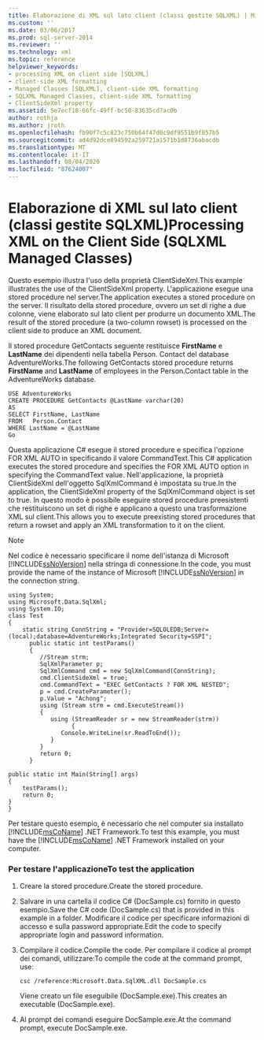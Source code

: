 ```yaml
---
title: Elaborazione di XML sul lato client (classi gestite SQLXML) | Microsoft Docs
ms.custom: ''
ms.date: 03/06/2017
ms.prod: sql-server-2014
ms.reviewer: ''
ms.technology: xml
ms.topic: reference
helpviewer_keywords:
- processing XML on client side [SQLXML]
- client-side XML formatting
- Managed Classes [SQLXML], client-side XML formatting
- SQLXML Managed Classes, client-side XML formatting
- ClientSideXml property
ms.assetid: 5e7ecf18-66fc-49ff-bc50-83635cd7ac0b
author: rothja
ms.author: jroth
ms.openlocfilehash: fb90f7c5c823c750b64f47d0c9df9551b9f857b5
ms.sourcegitcommit: ad4d92dce894592a259721a1571b1d8736abacdb
ms.translationtype: MT
ms.contentlocale: it-IT
ms.lasthandoff: 08/04/2020
ms.locfileid: "87624007"
---
```

# <a name="processing-xml-on-the-client-side-sqlxml-managed-classes"></a><span data-ttu-id="8b863-102">Elaborazione di XML sul lato client (classi gestite SQLXML)</span><span class="sxs-lookup"><span data-stu-id="8b863-102">Processing XML on the Client Side (SQLXML Managed Classes)</span></span>
  <span data-ttu-id="8b863-103">Questo esempio illustra l'uso della proprietà ClientSideXml.</span><span class="sxs-lookup"><span data-stu-id="8b863-103">This example illustrates the use of the ClientSideXml property.</span></span> <span data-ttu-id="8b863-104">L'applicazione esegue una stored procedure nel server.</span><span class="sxs-lookup"><span data-stu-id="8b863-104">The application executes a stored procedure on the server.</span></span> <span data-ttu-id="8b863-105">Il risultato della stored procedure, ovvero un set di righe a due colonne, viene elaborato sul lato client per produrre un documento XML.</span><span class="sxs-lookup"><span data-stu-id="8b863-105">The result of the stored procedure (a two-column rowset) is processed on the client side to produce an XML document.</span></span>  
  
 <span data-ttu-id="8b863-106">Il stored procedure GetContacts seguente restituisce **FirstName** e **LastName** dei dipendenti nella tabella Person. Contact del database AdventureWorks.</span><span class="sxs-lookup"><span data-stu-id="8b863-106">The following GetContacts stored procedure returns **FirstName** and **LastName** of employees in the Person.Contact table in the AdventureWorks database.</span></span>  
  
```  
USE AdventureWorks  
CREATE PROCEDURE GetContacts @LastName varchar(20)  
AS  
SELECT FirstName, LastName  
FROM   Person.Contact  
WHERE LastName = @LastName  
Go  
```  
  
 <span data-ttu-id="8b863-107">Questa applicazione C# esegue il stored procedure e specifica l'opzione FOR XML AUTO in specificando il valore CommandText.</span><span class="sxs-lookup"><span data-stu-id="8b863-107">This C# application executes the stored procedure and specifies the FOR XML AUTO option in specifying the CommandText value.</span></span> <span data-ttu-id="8b863-108">Nell'applicazione, la proprietà ClientSideXml dell'oggetto SqlXmlCommand è impostata su true.</span><span class="sxs-lookup"><span data-stu-id="8b863-108">In the application, the ClientSideXml property of the SqlXmlCommand object is set to true.</span></span> <span data-ttu-id="8b863-109">In questo modo è possibile eseguire stored procedure preesistenti che restituiscono un set di righe e applicano a questo una trasformazione XML sul client.</span><span class="sxs-lookup"><span data-stu-id="8b863-109">This allows you to execute preexisting stored procedures that return a rowset and apply an XML transformation to it on the client.</span></span>  
  
> [!NOTE]  
>  <span data-ttu-id="8b863-110">Nel codice è necessario specificare il nome dell'istanza di Microsoft [!INCLUDE[ssNoVersion](../../../includes/ssnoversion-md.md)] nella stringa di connessione.</span><span class="sxs-lookup"><span data-stu-id="8b863-110">In the code, you must provide the name of the instance of Microsoft [!INCLUDE[ssNoVersion](../../../includes/ssnoversion-md.md)] in the connection string.</span></span>  
  
```  
using System;  
using Microsoft.Data.SqlXml;  
using System.IO;  
class Test  
{  
    static string ConnString = "Provider=SQLOLEDB;Server=(local);database=AdventureWorks;Integrated Security=SSPI";  
      public static int testParams()  
      {  
         //Stream strm;  
         SqlXmlParameter p;  
         SqlXmlCommand cmd = new SqlXmlCommand(ConnString);  
         cmd.ClientSideXml = true;  
         cmd.CommandText = "EXEC GetContacts ? FOR XML NESTED";  
         p = cmd.CreateParameter();  
         p.Value = "Achong";  
         using (Stream strm = cmd.ExecuteStream())   
         {  
            using (StreamReader sr = new StreamReader(strm))  
                  {  
               Console.WriteLine(sr.ReadToEnd());  
            }  
         }  
         return 0;  
      }  
  
public static int Main(String[] args)  
{  
    testParams();  
    return 0;  
}  
}  
```  
  
 <span data-ttu-id="8b863-111">Per testare questo esempio, è necessario che nel computer sia installato [!INCLUDE[msCoName](../../../includes/msconame-md.md)] .NET Framework.</span><span class="sxs-lookup"><span data-stu-id="8b863-111">To test this example, you must have the [!INCLUDE[msCoName](../../../includes/msconame-md.md)] .NET Framework installed on your computer.</span></span>  
  
### <a name="to-test-the-application"></a><span data-ttu-id="8b863-112">Per testare l'applicazione</span><span class="sxs-lookup"><span data-stu-id="8b863-112">To test the application</span></span>  
  
1.  <span data-ttu-id="8b863-113">Creare la stored procedure.</span><span class="sxs-lookup"><span data-stu-id="8b863-113">Create the stored procedure.</span></span>  
  
2.  <span data-ttu-id="8b863-114">Salvare in una cartella il codice C# (DocSample.cs) fornito in questo esempio.</span><span class="sxs-lookup"><span data-stu-id="8b863-114">Save the C# code (DocSample.cs) that is provided in this example in a folder.</span></span> <span data-ttu-id="8b863-115">Modificare il codice per specificare informazioni di accesso e sulla password appropriate.</span><span class="sxs-lookup"><span data-stu-id="8b863-115">Edit the code to specify appropriate login and password information.</span></span>  
  
3.  <span data-ttu-id="8b863-116">Compilare il codice.</span><span class="sxs-lookup"><span data-stu-id="8b863-116">Compile the code.</span></span> <span data-ttu-id="8b863-117">Per compilare il codice al prompt dei comandi, utilizzare:</span><span class="sxs-lookup"><span data-stu-id="8b863-117">To compile the code at the command prompt, use:</span></span>  
  
    ```  
    csc /reference:Microsoft.Data.SqlXML.dll DocSample.cs  
    ```  
  
     <span data-ttu-id="8b863-118">Viene creato un file eseguibile (DocSample.exe).</span><span class="sxs-lookup"><span data-stu-id="8b863-118">This creates an executable (DocSample.exe).</span></span>  
  
4.  <span data-ttu-id="8b863-119">Al prompt dei comandi eseguire DocSample.exe.</span><span class="sxs-lookup"><span data-stu-id="8b863-119">At the command prompt, execute DocSample.exe.</span></span>  
  
  
